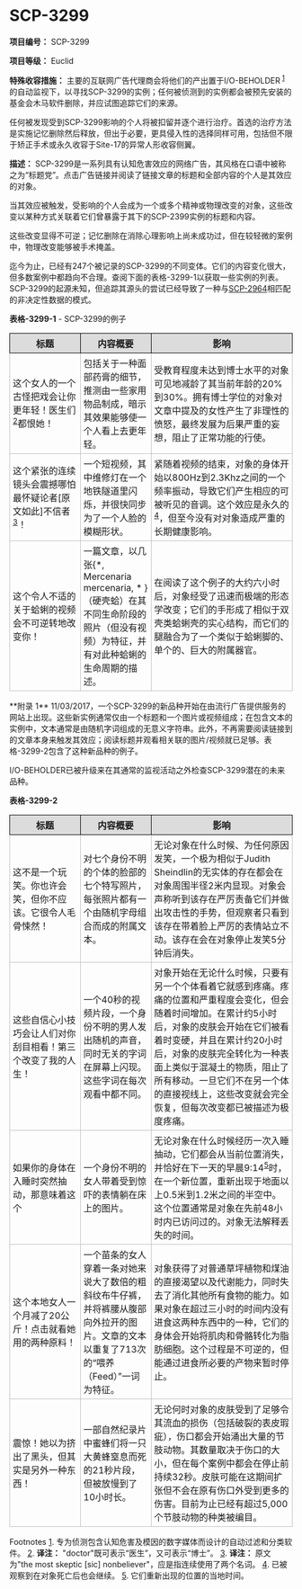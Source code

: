 # SCP-3299
                        


**项目编号：** SCP-3299

**项目等级：** Euclid

**特殊收容措施：** 主要的互联网广告代理商会将他们的产出置于I/O-BEHOLDER<sup class='footnoteref'>
 <a shape='rect' class='footnoteref' id='footnoteref-1' href='javascript:;' onclick='WIKIDOT.page.utils.scrollToReference(&apos;footnote-1&apos;)'>1</a>
</sup>的自动监视下，以寻找SCP-3299的实例；任何被侦测到的实例都会被预先安装的基金会木马软件删除，并应试图追踪它们的来源。

任何被发现受到SCP-3299影响的个人将被扣留并逐个进行治疗。首选的治疗方法是实施记忆删除然后释放，但出于必要，更具侵入性的选择同样可用，包括但不限于矫正手术或永久收容于Site-17的异常人形收容侧翼。

**描述：** SCP-3299是一系列具有认知危害效应的网络广告，其风格在口语中被称之为“标题党”。点击广告链接并阅读了链接文章的标题和全部内容的个人是其效应的对象。

当其效应被触发，受影响的个人会成为一个或多个精神或物理改变的对象，这些改变以某种方式关联着它们曾暴露于其下的SCP-2399实例的标题和内容。

这些改变显得不可逆；记忆删除在消除心理影响上尚未成功过，但在较轻微的案例中，物理改变能够被手术掩盖。

迄今为止，已经有247个被记录的SCP-3299的不同变体。它们的内容变化很大，但多数案例中都趋向不合理。查阅下面的表格-3299-1以获取一些实例的列表。SCP-3299的起源未知，但追踪其源头的尝试已经导致了一种与<a shape='rect' href='http://scp-wiki-cn.wikidot.com/scp-2964' target='_blank'>SCP-2964</a>相匹配的非决定性数据的模式。

**表格-3299-1**  - SCP-3299的例子

<table style='border-collapse:collapse;'>
 <tr>
  <th colspan='1' rowspan='1' style='border: 1px solid black; background-color: gainsboro; width: 25%; padding: 5px'>&#26631;&#39064;</th>
  <th colspan='1' rowspan='1' style='border: 1px solid black; background-color: gainsboro; width: 25%'>&#20869;&#23481;&#27010;&#35201;</th>
  <th colspan='1' rowspan='1' style='border: 1px solid black; background-color: gainsboro'>&#24433;&#21709;</th>
 </tr>
 <tr>
  <td colspan='1' rowspan='1' style='border: 1px solid silver; padding: 5px;'>&#36825;&#20010;&#22899;&#20154;&#30340;&#19968;&#20010;&#21476;&#24618;&#25226;&#25103;&#20250;&#35753;&#20320;&#26356;&#24180;&#36731;&#65281;&#21307;&#29983;&#20204;<sup class='footnoteref'><a shape='rect' class='footnoteref' id='footnoteref-2' href='javascript:;' onclick='WIKIDOT.page.utils.scrollToReference(&apos;footnote-2&apos;)'>2</a></sup>&#37117;&#24680;&#22905;&#65281;</td>
  <td colspan='1' rowspan='1' style='border: 1px solid silver; padding: 5px;'>&#21253;&#25324;&#20851;&#20110;&#19968;&#31181;&#38754;&#37096;&#33647;&#33167;&#30340;&#32454;&#33410;&#65292;&#25512;&#27979;&#30001;&#19968;&#20123;&#23478;&#29992;&#29289;&#21697;&#21046;&#25104;&#65292;&#26263;&#31034;&#20854;&#25928;&#26524;&#33021;&#22815;&#20351;&#19968;&#20010;&#20154;&#30475;&#19978;&#21435;&#26356;&#24180;&#36731;&#12290;</td>
  <td colspan='1' rowspan='1' style='border: 1px solid silver; padding: 5px;'>&#21463;&#25945;&#32946;&#31243;&#24230;&#26410;&#36798;&#21040;&#21338;&#22763;&#27700;&#24179;&#30340;&#23545;&#35937;&#21487;&#35265;&#22320;&#20943;&#40836;&#20102;&#20854;&#24403;&#21069;&#24180;&#40836;&#30340;20%&#21040;30%&#12290;&#25317;&#26377;&#21338;&#22763;&#23398;&#20301;&#30340;&#23545;&#35937;&#23545;&#25991;&#31456;&#20013;&#25552;&#21450;&#30340;&#22899;&#24615;&#20135;&#29983;&#20102;&#38750;&#29702;&#24615;&#30340;&#24868;&#24594;&#65292;&#26368;&#32456;&#21457;&#23637;&#20026;&#21518;&#26524;&#20005;&#37325;&#30340;&#22916;&#24819;&#65292;&#38459;&#27490;&#20102;&#27491;&#24120;&#21151;&#33021;&#30340;&#34892;&#20351;&#12290;</td>
 </tr>
 <tr>
  <td colspan='1' rowspan='1' style='border: 1px solid silver; padding: 5px;'>&#36825;&#20010;&#32039;&#24352;&#30340;&#36830;&#32493;&#38236;&#22836;&#20250;&#38663;&#25788;&#21738;&#24597;&#26368;&#24576;&#30097;&#35770;&#32773;[&#21407;&#25991;&#22914;&#27492;]&#19981;&#20449;&#32773;<sup class='footnoteref'><a shape='rect' class='footnoteref' id='footnoteref-3' href='javascript:;' onclick='WIKIDOT.page.utils.scrollToReference(&apos;footnote-3&apos;)'>3</a></sup>&#65281;</td>
  <td colspan='1' rowspan='1' style='border: 1px solid silver; padding: 5px;'>&#19968;&#20010;&#30701;&#35270;&#39057;&#65292;&#20854;&#20013;&#32500;&#20462;&#28783;&#22312;&#19968;&#20010;&#22320;&#38081;&#38567;&#36947;&#37324;&#38378;&#28865;&#65292;&#24182;&#24456;&#24555;&#21516;&#27493;&#20026;&#20102;&#19968;&#20010;&#20154;&#33080;&#30340;&#27169;&#31946;&#24418;&#29366;&#12290;</td>
  <td colspan='1' rowspan='1' style='border: 1px solid silver; padding: 5px;'>&#32039;&#38543;&#30528;&#35270;&#39057;&#30340;&#32467;&#26463;&#65292;&#23545;&#35937;&#30340;&#36523;&#20307;&#24320;&#22987;&#20197;800Hz&#21040;2.3Khz&#20043;&#38388;&#30340;&#19968;&#20010;&#39057;&#29575;&#25391;&#21160;&#65292;&#23548;&#33268;&#23427;&#20204;&#20135;&#29983;&#30456;&#24212;&#30340;&#21487;&#34987;&#21548;&#35265;&#30340;&#38899;&#35843;&#12290;&#36825;&#20010;&#25928;&#24212;&#26159;&#27704;&#20037;&#30340;<sup class='footnoteref'><a shape='rect' class='footnoteref' id='footnoteref-4' href='javascript:;' onclick='WIKIDOT.page.utils.scrollToReference(&apos;footnote-4&apos;)'>4</a></sup>&#65292;&#20294;&#33267;&#20170;&#27809;&#26377;&#23545;&#23545;&#35937;&#36896;&#25104;&#20005;&#37325;&#30340;&#38271;&#26399;&#20581;&#24247;&#24433;&#21709;&#12290;</td>
 </tr>
 <tr>
  <td colspan='1' rowspan='1' style='border: 1px solid silver; padding: 5px;'>&#36825;&#20010;&#20196;&#20154;&#19981;&#36866;&#30340;&#20851;&#20110;&#34532;&#34570;&#30340;&#35270;&#39057;&#20250;&#19981;&#21487;&#36870;&#36716;&#22320;&#25913;&#21464;&#20320;&#65281;</td>
  <td colspan='1' rowspan='1' style='border: 1px solid silver; padding: 5px;'>&#19968;&#31687;&#25991;&#31456;&#65292;&#20197;&#20960;&#24352;{*, Mercenaria mercenaria, * }&#65288;&#30828;&#22771;&#34532;&#65289;&#22312;&#20854;&#19981;&#21516;&#29983;&#21629;&#38454;&#27573;&#30340;&#29031;&#29255;&#65288;&#20294;&#27809;&#26377;&#35270;&#39057;&#65289;&#20026;&#29305;&#24449;&#65292;&#24182;&#26377;&#23545;&#27492;&#31181;&#34532;&#34570;&#30340;&#29983;&#21629;&#21608;&#26399;&#30340;&#25551;&#36848;&#12290;</td>
  <td colspan='1' rowspan='1' style='border: 1px solid silver; padding: 5px;'>&#22312;&#38405;&#35835;&#20102;&#36825;&#20010;&#20363;&#23376;&#30340;&#22823;&#32422;&#20845;&#23567;&#26102;&#21518;&#65292;&#23545;&#35937;&#32463;&#21463;&#20102;&#36805;&#36895;&#32780;&#26497;&#31471;&#30340;&#24418;&#24577;&#23398;&#25913;&#21464;&#65307;&#23427;&#20204;&#30340;&#25163;&#24418;&#25104;&#20102;&#30456;&#20284;&#20110;&#21452;&#22771;&#31867;&#34532;&#34570;&#22771;&#30340;&#23454;&#24515;&#32467;&#26500;&#65292;&#32780;&#23427;&#20204;&#30340;&#33151;&#34701;&#21512;&#20026;&#20102;&#19968;&#20010;&#31867;&#20284;&#20110;&#34532;&#34570;&#33050;&#30340;&#12289;&#21333;&#20010;&#30340;&#12289;&#24040;&#22823;&#30340;&#38468;&#23646;&#22120;&#23448;&#12290;</td>
 </tr>
</table>
**附录 1** 
11/03/2017，一个SCP-3299的新品种开始在由流行广告提供服务的网站上出现。这些新实例通常仅由一个标题和一个图片或视频组成；在包含文本的实例中，文本通常是由随机字词组成的无意义字符串。此外，不再需要阅读链接到的文章本身来触发其效应；阅读标题并观看相关联的图片/视频就已足够。表格-3299-2包含了这种新品种的例子。

I/O-BEHOLDER已被升级来在其通常的监视活动之外检查SCP-3299潜在的未来品种。

**表格-3299-2** 

<table style='border-collapse:collapse;'>
 <tr>
  <th colspan='1' rowspan='1' style='border: 1px solid black; background-color: gainsboro; width: 25%; padding: 5px'>&#26631;&#39064;</th>
  <th colspan='1' rowspan='1' style='border: 1px solid black; background-color: gainsboro; width: 25%'>&#20869;&#23481;&#27010;&#35201;</th>
  <th colspan='1' rowspan='1' style='border: 1px solid black; background-color: gainsboro'>&#24433;&#21709;</th>
 </tr>
 <tr>
  <td colspan='1' rowspan='1' style='border: 1px solid silver; padding: 5px;'>&#36825;&#19981;&#26159;&#19968;&#20010;&#29609;&#31505;&#12290;&#20320;&#20063;&#35768;&#20250;&#31505;&#65292;&#20294;&#20320;&#19981;&#24212;&#35813;&#12290;&#23427;&#24456;&#20196;&#20154;&#27611;&#39592;&#24730;&#28982;&#65281;</td>
  <td colspan='1' rowspan='1' style='border: 1px solid silver; padding: 5px;'>&#23545;&#19971;&#20010;&#36523;&#20221;&#19981;&#26126;&#30340;&#20010;&#20307;&#30340;&#33080;&#37096;&#30340;&#19971;&#20010;&#29305;&#20889;&#29031;&#29255;&#65292;&#27599;&#24352;&#29031;&#29255;&#37117;&#26377;&#19968;&#20010;&#30001;&#38543;&#26426;&#23383;&#27597;&#32452;&#21512;&#32780;&#25104;&#30340;&#38468;&#23646;&#25991;&#26412;&#12290;</td>
  <td colspan='1' rowspan='1' style='border: 1px solid silver; padding: 5px;'>&#26080;&#35770;&#23545;&#35937;&#22312;&#20160;&#20040;&#26102;&#20505;&#12289;&#20026;&#20219;&#20309;&#21407;&#22240;&#21457;&#31505;&#65292;&#19968;&#20010;&#26497;&#20026;&#30456;&#20284;&#20110;Judith Sheindlin&#30340;&#26080;&#23454;&#20307;&#30340;&#23384;&#22312;&#37117;&#20250;&#22312;&#23545;&#35937;&#21608;&#22260;&#21322;&#24452;2&#31859;&#20869;&#26174;&#29616;&#12290;&#23545;&#35937;&#20250;&#22768;&#31216;&#21548;&#21040;&#35813;&#23384;&#22312;&#20005;&#21385;&#36131;&#22791;&#23427;&#20204;&#24182;&#20570;&#20986;&#25915;&#20987;&#24615;&#30340;&#25163;&#21183;&#65292;&#20294;&#35266;&#23519;&#32773;&#21482;&#30475;&#21040;&#35813;&#23384;&#22312;&#24102;&#30528;&#33080;&#19978;&#20005;&#21385;&#30340;&#34920;&#24773;&#31449;&#31435;&#19981;&#21160;&#12290;&#35813;&#23384;&#22312;&#20250;&#22312;&#23545;&#35937;&#20572;&#27490;&#21457;&#31505;5&#20998;&#38047;&#21518;&#28040;&#22833;&#12290;</td>
 </tr>
 <tr>
  <td colspan='1' rowspan='1' style='border: 1px solid silver; padding: 5px;'>&#36825;&#20123;&#33258;&#20449;&#24515;&#23567;&#25216;&#24039;&#20250;&#35753;&#20154;&#20204;&#23545;&#20320;&#21038;&#30446;&#30456;&#30475;&#65281;&#31532;&#19977;&#20010;&#25913;&#21464;&#20102;&#25105;&#30340;&#20154;&#29983;&#65281;</td>
  <td colspan='1' rowspan='1' style='border: 1px solid silver; padding: 5px;'>&#19968;&#20010;40&#31186;&#30340;&#35270;&#39057;&#29255;&#27573;&#65292;&#19968;&#20010;&#36523;&#20221;&#19981;&#26126;&#30340;&#30007;&#20154;&#21457;&#20986;&#38543;&#26426;&#30340;&#22768;&#38899;&#65292;&#21516;&#26102;&#26080;&#20851;&#30340;&#23383;&#35789;&#22312;&#23631;&#24149;&#19978;&#38378;&#29616;&#12290;&#36825;&#20123;&#23383;&#35789;&#22312;&#27599;&#27425;&#35266;&#30475;&#20013;&#37117;&#19981;&#21516;&#12290;</td>
  <td colspan='1' rowspan='1' style='border: 1px solid silver; padding: 5px;'>&#23545;&#35937;&#24320;&#22987;&#22312;&#26080;&#35770;&#20160;&#20040;&#26102;&#20505;&#65292;&#21482;&#35201;&#26377;&#21478;&#19968;&#20010;&#20010;&#20307;&#30475;&#30528;&#23427;&#23601;&#24863;&#21040;&#30140;&#30171;&#12290;&#30140;&#30171;&#30340;&#20301;&#32622;&#21644;&#20005;&#37325;&#31243;&#24230;&#20250;&#21464;&#21270;&#65292;&#20294;&#20250;&#38543;&#30528;&#26102;&#38388;&#22686;&#21152;&#12290;&#22312;&#32047;&#35745;&#32422;5&#23567;&#26102;&#21518;&#65292;&#23545;&#35937;&#30340;&#30382;&#32932;&#20250;&#24320;&#22987;&#22312;&#23427;&#20204;&#34987;&#30475;&#30528;&#26102;&#21464;&#30828;&#65292;&#24182;&#19988;&#22312;&#32047;&#35745;&#32422;20&#23567;&#26102;&#21518;&#65292;&#23545;&#35937;&#30340;&#30382;&#32932;&#23436;&#20840;&#36716;&#21270;&#20026;&#19968;&#31181;&#34920;&#38754;&#19978;&#31867;&#20284;&#20110;&#28151;&#20957;&#22303;&#30340;&#29289;&#36136;&#65292;&#38459;&#27490;&#20102;&#25152;&#26377;&#31227;&#21160;&#12290;&#19968;&#26086;&#23427;&#20204;&#19981;&#22312;&#21478;&#19968;&#20010;&#20307;&#30340;&#30452;&#25509;&#35270;&#32447;&#19978;&#65292;&#36825;&#20123;&#25913;&#21464;&#23601;&#20250;&#23436;&#20840;&#24674;&#22797;&#65292;&#20294;&#27599;&#27425;&#25913;&#21464;&#37117;&#24050;&#34987;&#25551;&#36848;&#20026;&#26497;&#24230;&#30140;&#30171;&#12290;</td>
 </tr>
 <tr>
  <td colspan='1' rowspan='1' style='border: 1px solid silver; padding: 5px;'>&#22914;&#26524;&#20320;&#30340;&#36523;&#20307;&#22312;&#20837;&#30561;&#26102;&#31361;&#28982;&#25277;&#21160;&#65292;&#37027;&#24847;&#21619;&#30528;&#36825;&#20010;</td>
  <td colspan='1' rowspan='1' style='border: 1px solid silver; padding: 5px;'>&#19968;&#20010;&#36523;&#20221;&#19981;&#26126;&#30340;&#22899;&#20154;&#24102;&#30528;&#21463;&#21040;&#24778;&#21523;&#30340;&#34920;&#24773;&#36538;&#22312;&#24202;&#19978;&#30340;&#22270;&#29255;&#12290;</td>
  <td colspan='1' rowspan='1' style='border: 1px solid silver; padding: 5px;'>&#26080;&#35770;&#23545;&#35937;&#22312;&#20160;&#20040;&#26102;&#20505;&#32463;&#21382;&#19968;&#27425;&#20837;&#30561;&#25277;&#21160;&#65292;&#23427;&#20204;&#37117;&#20250;&#20174;&#24403;&#21069;&#20301;&#32622;&#28040;&#22833;&#65292;&#24182;&#24688;&#22909;&#22312;&#19979;&#19968;&#22825;&#30340;&#26089;&#26216;9:14<sup class='footnoteref'><a shape='rect' class='footnoteref' id='footnoteref-5' href='javascript:;' onclick='WIKIDOT.page.utils.scrollToReference(&apos;footnote-5&apos;)'>5</a></sup>&#26102;&#65292;&#22312;&#19968;&#20010;&#26032;&#20301;&#32622;&#65292;&#37325;&#26032;&#20986;&#29616;&#20110;&#22320;&#38754;&#20197;&#19978;0.5&#31859;&#21040;1.2&#31859;&#20043;&#38388;&#30340;&#21322;&#31354;&#20013;&#12290;&#36825;&#20010;&#20301;&#32622;&#36890;&#24120;&#26159;&#23545;&#35937;&#22312;&#20808;&#21069;48&#23567;&#26102;&#20869;&#24050;&#35775;&#38382;&#36807;&#30340;&#12290;&#23545;&#35937;&#26080;&#27861;&#35299;&#37322;&#20002;&#22833;&#30340;&#26102;&#38388;&#12290;</td>
 </tr>
 <tr>
  <td colspan='1' rowspan='1' style='border: 1px solid silver; padding: 5px;'>&#36825;&#20010;&#26412;&#22320;&#22899;&#20154;&#19968;&#20010;&#26376;&#20943;&#20102;20&#20844;&#26020;&#65281;&#28857;&#20987;&#23601;&#30475;&#22905;&#29992;&#30340;&#20004;&#31181;&#21407;&#26009;&#65281;</td>
  <td colspan='1' rowspan='1' style='border: 1px solid silver; padding: 5px;'>&#19968;&#20010;&#33495;&#26465;&#30340;&#22899;&#20154;&#31359;&#30528;&#19968;&#26465;&#23545;&#22905;&#26469;&#35828;&#22823;&#20102;&#25968;&#20493;&#30340;&#31895;&#26012;&#32441;&#24067;&#29275;&#20180;&#35044;&#65292;&#24182;&#23558;&#35044;&#33136;&#20174;&#33145;&#37096;&#21521;&#22806;&#25289;&#24320;&#30340;&#22270;&#29255;&#12290;&#25991;&#31456;&#30340;&#25991;&#26412;&#20197;&#37325;&#22797;&#20102;713&#27425;&#30340;&#8220;&#21890;&#20859;&#65288;Feed&#65289;&#8221;&#19968;&#35789;&#20026;&#29305;&#24449;&#12290;</td>
  <td colspan='1' rowspan='1' style='border: 1px solid silver; padding: 5px;'>&#23545;&#35937;&#33719;&#24471;&#20102;&#23545;&#26222;&#36890;&#33609;&#22378;&#26893;&#29289;&#21644;&#29028;&#27833;&#30340;&#30452;&#25509;&#28212;&#26395;&#20197;&#21450;&#20195;&#35874;&#33021;&#21147;&#65292;&#21516;&#26102;&#22833;&#21435;&#20102;&#28040;&#21270;&#20854;&#20182;&#25152;&#26377;&#39135;&#29289;&#30340;&#33021;&#21147;&#12290;&#22914;&#26524;&#23545;&#35937;&#22312;&#36229;&#36807;&#19977;&#23567;&#26102;&#30340;&#26102;&#38388;&#20869;&#27809;&#26377;&#36827;&#39135;&#36825;&#20004;&#31181;&#19996;&#35199;&#20013;&#30340;&#19968;&#31181;&#65292;&#23427;&#20204;&#30340;&#36523;&#20307;&#20250;&#24320;&#22987;&#23558;&#32908;&#32905;&#21644;&#39592;&#39612;&#36716;&#21270;&#20026;&#33026;&#32938;&#32454;&#32990;&#12290;&#36825;&#20010;&#36807;&#31243;&#26159;&#19981;&#21487;&#36870;&#30340;&#65292;&#20294;&#33021;&#36890;&#36807;&#36827;&#39135;&#25152;&#24517;&#35201;&#30340;&#20135;&#29289;&#26469;&#26242;&#26102;&#20572;&#27490;&#12290;</td>
 </tr>
 <tr>
  <td colspan='1' rowspan='1' style='border: 1px solid silver; padding: 5px;'>&#38663;&#24778;&#65281;&#22905;&#20197;&#20026;&#25380;&#20986;&#20102;&#40657;&#22836;&#65292;&#20294;&#20854;&#23454;&#26159;&#21478;&#22806;&#19968;&#31181;&#19996;&#35199;&#65281;</td>
  <td colspan='1' rowspan='1' style='border: 1px solid silver; padding: 5px;'>&#19968;&#37096;&#33258;&#28982;&#32426;&#24405;&#29255;&#20013;&#34588;&#34562;&#20204;&#23558;&#19968;&#21482;&#22823;&#40644;&#34562;&#31378;&#24687;&#32780;&#27515;&#30340;21&#31186;&#29255;&#27573;&#65292;&#20294;&#34987;&#25918;&#24930;&#21040;&#20102;10&#23567;&#26102;&#38271;&#12290;</td>
  <td colspan='1' rowspan='1' style='border: 1px solid silver; padding: 5px;'>&#26080;&#35770;&#20309;&#26102;&#23545;&#35937;&#30340;&#30382;&#32932;&#21463;&#21040;&#20102;&#36275;&#22815;&#20196;&#20854;&#27969;&#34880;&#30340;&#25439;&#20260;&#65288;&#21253;&#25324;&#30772;&#35010;&#30340;&#34920;&#30382;&#29781;&#30133;&#65289;&#65292;&#20260;&#21475;&#37117;&#20250;&#24320;&#22987;&#28044;&#20986;&#22823;&#37327;&#30340;&#33410;&#32930;&#21160;&#29289;&#12290;&#20854;&#25968;&#37327;&#21462;&#20915;&#20110;&#20260;&#21475;&#30340;&#22823;&#23567;&#65292;&#20294;&#22312;&#27599;&#20010;&#26696;&#20363;&#20013;&#37117;&#20250;&#22312;&#20572;&#27490;&#21069;&#25345;&#32493;32&#31186;&#12290;&#30382;&#32932;&#21487;&#33021;&#22312;&#36825;&#26399;&#38388;&#25193;&#24352;&#20294;&#19981;&#20250;&#22312;&#21407;&#26377;&#20260;&#21475;&#22806;&#21463;&#21040;&#26356;&#22810;&#30340;&#20260;&#23475;&#12290;&#30446;&#21069;&#20026;&#27490;&#24050;&#32463;&#26377;&#36229;&#36807;5,000&#20010;&#33410;&#32930;&#21160;&#29289;&#30340;&#31181;&#31867;&#34987;&#32534;&#30446;&#12290;</td>
 </tr>
</table>


Footnotes
<a shape='rect' href='javascript:;' onclick='WIKIDOT.page.utils.scrollToReference(&apos;footnoteref-1&apos;)'>1</a>. 专为侦测包含认知危害及模因的数字媒体而设计的自动过滤和分类软件。
<a shape='rect' href='javascript:;' onclick='WIKIDOT.page.utils.scrollToReference(&apos;footnoteref-2&apos;)'>2</a>. **译注：** "doctor"既可表示“医生”，又可表示“博士”。
<a shape='rect' href='javascript:;' onclick='WIKIDOT.page.utils.scrollToReference(&apos;footnoteref-3&apos;)'>3</a>. **译注：** 原文为"the most skeptic [sic] nonbeliever"，应是指连续使用了两个名词。
<a shape='rect' href='javascript:;' onclick='WIKIDOT.page.utils.scrollToReference(&apos;footnoteref-4&apos;)'>4</a>. 已被观察到在对象死亡后也会继续。
<a shape='rect' href='javascript:;' onclick='WIKIDOT.page.utils.scrollToReference(&apos;footnoteref-5&apos;)'>5</a>. 它们重新出现的位置的当地时间。


                    